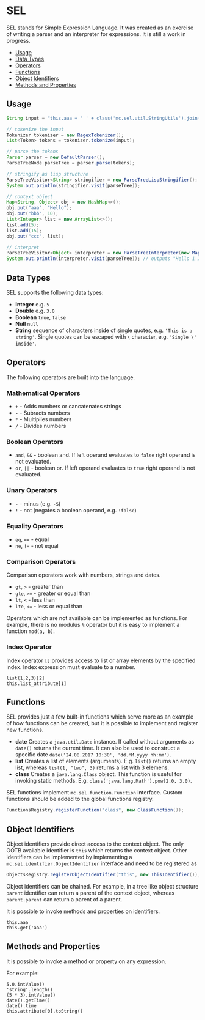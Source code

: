# SEL
SEL stands for Simple Expression Language. It was created as an exercise of writing a parser and an interpreter for expressions. It is still a work in progress.

* [Usage](#usage)
* [Data Types](#data-types)
* [Operators](#operators)
* [Functions](#functions)
* [Object Identifiers](#object-identifiers)
* [Methods and Properties](#methods-and-properties)

## Usage
```java
String input = "this.aaa + ' ' + class('mc.sel.util.StringUtils').join('|', list('1','2','3')) + ('|' + (this.ccc.get(1) - this.bbb - 1).intValue())";

// tokenize the input
Tokenizer tokenizer = new RegexTokenizer();
List<Token> tokens = tokenizer.tokenize(input);

// parse the tokens
Parser parser = new DefaultParser();
ParseTreeNode parseTree = parser.parse(tokens);

// stringify as lisp structure
ParseTreeVisitor<String> stringifier = new ParseTreeLispStringifier();
System.out.println(stringifier.visit(parseTree));

// context object
Map<String, Object> obj = new HashMap<>();
obj.put("aaa", "Hello");
obj.put("bbb", 10);
List<Integer> list = new ArrayList<>();
list.add(5);
list.add(15);
obj.put("ccc", list);

// interpret
ParseTreeVisitor<Object> interpreter = new ParseTreeInterpreter(new MapContextObject(obj));
System.out.println(interpreter.visit(parseTree)); // outputs "Hello 1|2|3|4"
```

## Data Types
SEL supports the following data types:
* __Integer__ e.g. `5`
* __Double__ e.g. `3.0`
* __Boolean__ `true`, `false`
* __Null__ `null`
* __String__ sequence of characters inside of single quotes, e.g. `'This is a string'`. Single quotes can be escaped with `\` character, e.g. `'Single \' inside'`.

## Operators
The following operators are built into the language.

### Mathematical Operators
* `+` - Adds numbers or cancatenates strings
* `-` - Subracts numbers
* `*` - Multiplies numbers
* `/` - Divides numbers

### Boolean Operators
* `and`, `&&` - boolean and. If left operand evaluates to `false` right operand is not evaluated.
* `or`, `||` - boolean or. If left operand evaluates to `true` right operand is not evaluated.

### Unary Operators
* `-` - minus (e.g. `-5`)
* `!` - not (negates a boolean operand, e.g. `!false`)

### Equality Operators
* `eq`, `==` - equal
* `ne`, `!=` - not equal

### Comparison Operators
Comparison operators work with numbers, strings and dates.

* `gt`, `>` - greater than
* `gte`, `>=` - greater or equal than
* `lt`, `<` - less than
* `lte`, `<=` - less or equal than

Operators which are not available can be implemented as functions. For example, there is no modulus `%` operator but it is easy to implement a function `mod(a, b)`.

### Index Operator
Index operator `[]` provides access to list or array elements by the specified index. Index expression must 
evaluate to a number.

```
list(1,2,3)[2]
this.list_attribute[1]
``` 

## Functions
SEL provides just a few built-in functions which serve more as an example of how functions can be created, but it is possible to implement and register new functions.

* __date__ Creates a `java.util.Date` instance. If called without arguments as `date()` returns the current time. It can also be used to construct a specific date `date('24.08.2017 10:30', 'dd.MM.yyyy hh:mm')`.
* __list__ Creates a list of elements (arguments). E.g. `list()` returns an empty list, whereas `list(1, "two", 3)` returns a list with 3 elemens.
* __class__ Creates a `java.lang.Class` object. This function is useful for invoking static methods. E.g. `class('java.lang.Math').pow(2.0, 3.0)`.

SEL functions implement `mc.sel.function.Function` interface. Custom functions should be added to the global functions registry.

```java
FunctionsRegistry.registerFunction("class", new ClassFunction());
```

## Object Identifiers
Object identifiers provide direct access to the context object. The only OOTB available identifier is `this` which returns the context object. Other identifiers can be implemented by implementing a `mc.sel.identifier.ObjectIdentifier` interface and need to be registered as

```java
ObjectsRegistry.registerObjectIdentifier("this", new ThisIdentifier());
```

Object identifiers can be chained. For example, in a tree like object structure `parent` identifier can return a parent of the context object, whereas `parent.parent` can return a parent of a parent.

It is possible to invoke methods and properties on identifiers.

```
this.aaa
this.get('aaa')
```

## Methods and Properties
It is possible to invoke a method or property on any expression. 

For example:
```
5.0.intValue()
'string'.length()
(5 * 3).intValue()
date().getTime()
date().time
this.attribute[0].toString()
```
